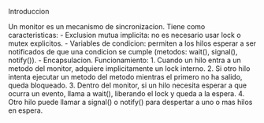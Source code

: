 Introduccion

Un monitor es un mecanismo de sincronizacion. 
Tiene como caracteristicas:
    - Exclusion mutua implicita: no es necesario usar lock o mutex explicitos.
    - Variables de condicion: permiten a los hilos esperar a ser notificados de que una condicion se cumple (metodos: wait(), signal(), notify()).
    - Encapsulacion.
Funcionamiento:
    1. Cuando un hilo entra a un metodo del monitor, adquiere implicitamente un lock interno.
    2. Si otro hilo intenta ejecutar un metodo del metodo mientras el primero no ha salido, queda bloqueado.
    3. Dentro del monitor, si un hilo necesita esperar a que ocurra un evento, llama a wait(), liberando el lock y queda a la espera.
    4. Otro hilo puede llamar a signal() o notify() para despertar a uno o mas hilos en espera.